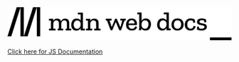 <img src="./image.svg" />

<a href="https://developer.mozilla.org/en-US/docs/Web/JavaScript">Click here for JS Documentation</a>

